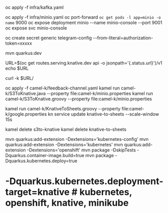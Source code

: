 oc apply -f infra/kafka.yaml

oc apply -f infra/minio.yaml
oc port-forward `oc get pods -l app=minio -o name` 9000
oc expose deployment minio --name minio-console --port 9001
oc expose svc minio-console

oc create secret generic telegram-config --from-literal=authorization-token=xxxxx

mvn quarkus:dev

URL=$(oc get routes.serving.knative.dev api -o jsonpath='{.status.url}')/v1
echo $URL

curl -k $URL/

oc apply -f camel-k/feedback-channel.yaml
kamel run camel-k/S3ToKnative.java --property file:camel-k/minio.properties
kamel run camel-k/S3ToKnative.groovy --property file:camel-k/minio.properties



kamel run camel-k/KnativeToSheets.groovy --property file:camel-k/google.properties
kn service update knative-to-sheets --scale-window 15s

kamel delete s3to-knative
kamel delete knative-to-sheets




mvn quarkus:add-extension -Dextensions='kubernetes-config'
mvn quarkus:add-extension -Dextensions='kubernetes'
mvn quarkus:add-extension -Dextensions='openshift'
mvn package -DskipTests -Dquarkus.container-image.build=true
mvn package -Dquarkus.kubernetes.deploy=true
# -Dquarkus.kubernetes.deployment-target=knative # kubernetes, openshift, knative, minikube